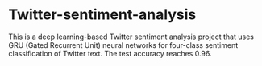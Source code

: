# Twitter-sentiment-analysis
This is a deep learning-based Twitter sentiment analysis project that uses GRU (Gated Recurrent Unit) neural networks for four-class sentiment classification of Twitter text. The test accuracy reaches 0.96.

